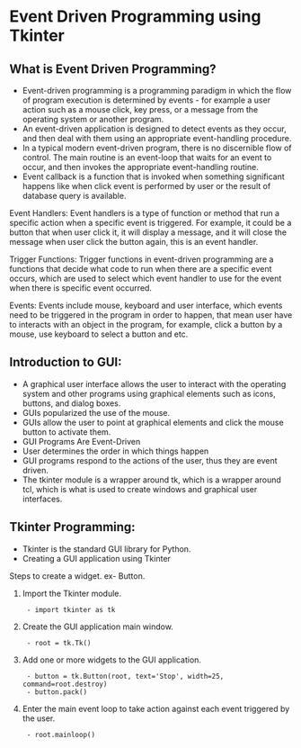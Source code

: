 # Event Driven Programming using Tkinter

## What is Event Driven Programming?

- Event-driven programming is a programming paradigm in which the flow of program execution is determined by events - for example a user action such as a mouse click, key press, or a message from the operating system or another program. 
- An event-driven application is designed to detect events as they occur, and then deal with them using an appropriate event-handling procedure. 
- In a typical modern event-driven program, there is no discernible flow of control. The main routine is an event-loop that waits for an event to occur, and then invokes the appropriate event-handling routine.
- Event callback is a function that is invoked when something significant happens like when click event is performed by user or the result of database query is available.

Event Handlers: Event handlers is a type of function or method that run a specific action when a specific event is triggered. For example, it could be a button that when user click it, it will display a message, and it will close the message when user click the button again, this is an event handler.

Trigger Functions: Trigger functions in event-driven programming are a functions that decide what code to run when there are a specific event occurs, which are used to select which event handler to use for the event when there is specific event occurred.

Events: Events include mouse, keyboard and user interface, which events need to be triggered in the program in order to happen, that mean user have to interacts with an object in the program, for example, click a button by a mouse, use keyboard to select a button and etc.

## Introduction to GUI:

- A graphical user interface allows the user to interact with the operating system and other programs using graphical elements such as icons, buttons, and dialog boxes.
- GUIs popularized the use of the mouse.
- GUIs allow the user to point at graphical elements and click the mouse button to activate them.
- GUI Programs Are Event-Driven
- User determines the order in which things happen
- GUI programs respond to the actions of the user, thus they are event driven.
- The tkinter module is a wrapper around tk, which is a wrapper around tcl, which is what is used to create windows and graphical user interfaces.

## Tkinter Programming:

- Tkinter is the standard GUI library for Python. 
- Creating a GUI application using Tkinter 

Steps to create a widget. ex- Button.

1. Import the Tkinter module. 
        
        - import tkinter as tk

2. Create the GUI application main window.

        - root = tk.Tk()
        
3. Add one or more widgets to the GUI application.

        - button = tk.Button(root, text='Stop', width=25, command=root.destroy) 
        - button.pack() 
        
4. Enter the main event loop to take action against each event triggered by the user.

        - root.mainloop()




